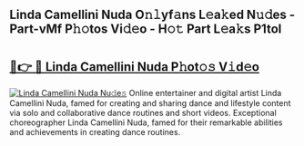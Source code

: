 ## Linda Camellini Nuda O𝚗𝚕yf𝚊ns L𝚎a𝚔ed N𝚞𝚍es - Part-vMf P𝚑𝚘tos Vi𝚍𝚎o - H𝚘𝚝 Part L𝚎a𝚔s P1tol

# <h2><a href="http://kf2xwz.oniu.top/?m=Linda+Camellini+Nuda">🔗👉 🔴 Linda Camellini Nuda P𝚑ot𝚘𝚜 V𝚒d𝚎o</a></h2>

[![Linda Camellini Nuda Nu𝚍e𝚜](https://i.imgur.com/0qMVB7G.gif)](http://kf2xwz.oniu.top/?m=Linda+Camellini+Nuda)
Online entertainer and digital artist Linda Camellini Nuda, famed for creating and sharing dance and lifestyle content via solo and collaborative dance routines and short videos. Exceptional choreographer Linda Camellini Nuda, famed for their remarkable abilities and achievements in creating dance routines.  
